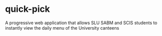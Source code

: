 # quick-pick
A progressive web application that allows SLU SABM and SCIS students to instantly view the daily menu of the University canteens

